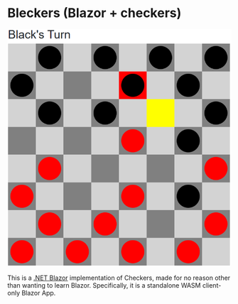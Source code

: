 # Bleckers (**Bl**azor + ch**eckers**)

![screenshot_1](/gh_media/screenshot.png)

This is a [.NET Blazor](https://dotnet.microsoft.com/en-us/apps/aspnet/web-apps/blazor) implementation of Checkers, made for no reason other than wanting to learn Blazor. Specifically, it is a standalone WASM client-only Blazor App.
